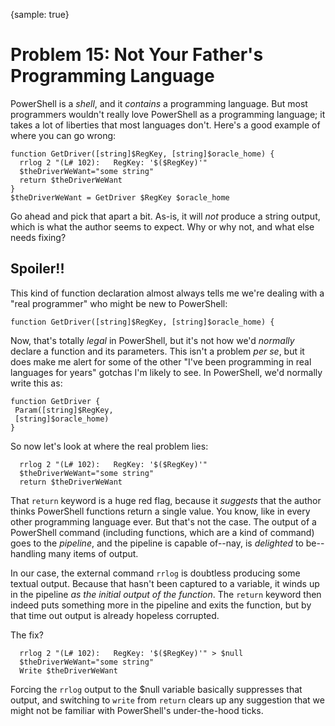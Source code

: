 {sample: true}
# Problem 15: Not Your Father's Programming Language
PowerShell is a _shell_, and it _contains_ a programming language. But most programmers wouldn't really love PowerShell as a programming language; it takes a lot of liberties that most languages don't. Here's a good example of where you can go wrong:

```
function GetDriver([string]$RegKey, [string]$oracle_home) {
  rrlog 2 "(L# 102):   RegKey: '$($RegKey)'"
  $theDriverWeWant="some string"
  return $theDriverWeWant
}
$theDriverWeWant = GetDriver $RegKey $oracle_home
```

Go ahead and pick that apart a bit. As-is, it will _not_ produce a string output, which is what the author seems to expect. Why or why not, and what else needs fixing?

## Spoiler!!
This kind of function declaration almost always tells me we're dealing with a "real programmer" who might be new to PowerShell:

```
function GetDriver([string]$RegKey, [string]$oracle_home) {
```

Now, that's totally _legal_ in PowerShell, but it's not how we'd _normally_ declare a function and its parameters. This isn't a problem _per se_, but it does make me alert for some of the other "I've been programming in real languages for years" gotchas I'm likely to see. In PowerShell, we'd normally write this as:

```
function GetDriver {
 Param([string]$RegKey, 
 [string]$oracle_home)
}
```

So now let's look at where the real problem lies:

```
  rrlog 2 "(L# 102):   RegKey: '$($RegKey)'"
  $theDriverWeWant="some string"
  return $theDriverWeWant
```

That `return` keyword is a huge red flag, because it _suggests_ that the author thinks PowerShell functions return a single value. You know, like in every other programming language ever. But that's not the case. The output of a PowerShell command (including functions, which are a kind of command) goes to the _pipeline_, and the pipeline is capable of--nay, is _delighted_ to be--handling many items of output.

In our case, the external command `rrlog` is doubtless producing some textual output. Because that hasn't been captured to a variable, it winds up in the pipeline _as the initial output of the function_. The `return` keyword then indeed puts something more in the pipeline and exits the function, but by that time out output is already hopeless corrupted. 

The fix?

```
  rrlog 2 "(L# 102):   RegKey: '$($RegKey)'" > $null
  $theDriverWeWant="some string"
  Write $theDriverWeWant
```

Forcing the `rrlog` output to the $null variable basically suppresses that output, and switching to `write` from `return` clears up any suggestion that we might not be familiar with PowerShell's under-the-hood ticks.